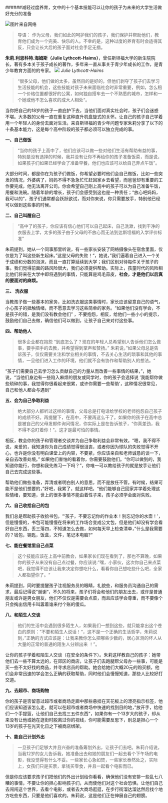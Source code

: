 ######减轻过度养育，文中的十个基本技能可以让你的孩子为未来的大学生活做好充分的准备

![图片来自网络](http://upload-images.jianshu.io/upload_images/3342594-c6d2a22975542df1.png?imageMogr2/auto-orient/strip%7CimageView2/2/w/1240)

>导语：
作为父母，我们如此的呵护我们的孩子，我们保护并帮助他们，教育他们成为一个完美、快乐的人。不幸的是，这种过度的养育有时会适得其反，只会让长大后的孩子面对社会手足无措。

**朱莉.利思科特.海姆斯（Julie Lythcott-Haims）**，曾任斯坦福大学的新生院院长，著有多本关于孩子成长的著作，多年来一直从事关于青少年成长的工作，是青少年教育方面的的专家。
![](http://upload-images.jianshu.io/upload_images/3342594-1fce75a94e7865a6?imageMogr2/auto-orient/strip%7CimageView2/2/w/1240)
*Julie Lythcott-Haims*
>“很多父母，他们做的太多，虽然目的是好的，但他们剥夺了孩子们去学习生活技能的机会，这些技能对孩子未来面临社会时非常重要，例如，怎么租一个价格位置都很好的公寓，如何独自搭车去一个不熟悉的城市，怎样和一个她或他不怎么喜欢的成大人相处“。

当你把自己的18岁的孩子一直庇护下去，当他们面对真实社会时，孩子们会迷惑不堪。大多数的父母一直在重复这种直升机盘旋式的关怀。让自己的孩子自己学着用一个年轻人的身份去面对生活。来自斯坦福的青少年问题专家朱莉分享了以下的十条基本能力，这是每个高中阶段的孩子都必须可以独立完成的事。

**一、自己做饭**

>“当你的孩子上高中了，他们应该可以做一些对他们生活有帮助有益的事，特别是没有选择的时候，我并没有让你不再给你的孩子准备饭菜，而是说，如果孩子们如果已经学会了准备早餐，他们也应该可以给自己弄点午饭”。

大部分时间，都是你在为孩子们做饭，你希望必要时他们会自己做饭，比如一些突发的情况，外婆病了，妈妈不得不急急忙忙赶回家乡去看望，而爸爸却有重要的工作要完成，他无法离开公司。你会希望自己刚上高中的孩子可以为自己准备午饭，用餐和洗碗。随着年龄的增长，孩子们会感受到这也是一种责任；“放心吧妈妈，我可以的”，孩子们通常都会跃跃欲试，而对你来说，你只需要放手，特别他已经可以做到这些事的时候。

**二、自己叫醒自己**

>“高中了的孩子，你应该有信心他们可以自己起床，自己洗漱，找到干净的衣服去上学，太多的孩子由于父母的不放心而无法到达斯坦福的入学评价标准”

朱莉提到，她从一个同事那里听说，有一些家长安装了网络摄像头在宿舍里面，仅仅是为了叫这些新生起床。”这是父母的失败！“，她说，”我们逼着自己进入一个关于成绩和分数的泡沫，而且一直打算延续到大学；我们区别对待每件关于孩子的事。我们觉得前面的路风险很大，我们必须提供帮助。实际上，孩童时代的风险相比他们将来在大学中即将遇到的事情，只能算是鸡毛蒜皮，**社会，才是他们以后真的要面对的麻烦。**

**三、 洗衣服**

当教孩子做一些基本的家务，比如洗衣服这类事情时，家长应该留意自己的语气，小心孩子的抵触情绪，而不愿意去学习这些简单的家务。“如果他们没有学会，不是孩子的错，是我们没有教会他们” ，不要抱怨，相反，给他们一些小小的提示，鼓励他们自己去做，确信他们可以做到，让孩子自己来对付这些事。

**四、帮助他人**

>很多企业都在抱怨 “到底怎么了？现在的年轻人总希望别人告诉他们怎么做事，要手把手的去教，并希望得到掌声和赞扬。” 朱莉说，”如果父母总是告诉孩子，仅仅需要关注和学业相关的事情，不去关心生活的琐事和其他的事情，一旦他们进入工作的环境，他们就不会有协作和帮助别人的想法。“

“孩子们需要自己去学习怎么贡献自己的力量从而改善一些事情的结果，”，她说，“当他们身边有一些陷入麻烦的朋友或同学时，你的孩子会选择说 ’我能帮你做些琐碎的事，我觉得你很看起来很累，或许你需要一些帮助’，这种情况很常见，自己和他人都会与遇到“

**五、会为自己争取利益**

>绝大部分人都听过这样的事情，父母总是打电话给学校的老师抱怨自己孩子的成绩不好。再提醒下，在高中，不要再这么干了。如果你的孩子在高中总是被自己的父母发邮件询问情况，你实际上是在告诉孩子，“你真差劲，我不得不总盯着你！”。这才是最可怕的事情。

相反，教会你的孩子和管理者交谈并为自己争取利益会非常有效。“嗯，我不得不说，亲爱的，我知道你为自己成绩觉得很沮丧，或者你因为球队的失败觉得不开心，也许是你没有明白课堂上的内容，不要紧，你应该亲自和老师诚恳的谈一下，亲自去改善处境。” 如果他们害怕的看着你，你需要鼓励他们。“你可以做到的，我知道你能行，你想和我先练习一下吗？”，你唯一可以教给孩子的就是放手让他们自己去完成这些事。

帮助他们做些准备，弄清或者明白别人的意思，而不是放任不管。有时候，结果可能不是他们想要的，”好吧，我累了，就这样吧。“他们能够自己回家并学着处理这些情绪，要知道，世上的很多事情不能由着性子来，孩子必须学会面对失败。

**六、自己收拾自己的包**

我们总是帮助孩子收拾书包，“‘孩子，不要忘记你的作业本！别忘记你的水壶！’，但是慢慢的，书包可能慢慢在将来的工作场合变成公文包，但是他们却没有学会看好自己东西，丢三落四，不知道怎么去做，如何每天早上检查清单，”什么是我需要的？钱包，钥匙，饭盒，文件，笔记本电脑?“

**七、能在餐馆里自己点菜**

>这个技能应该在上高中前教会，如果家长们现在看到了，那也不算晚，如果你的孩子从来没有自己点过餐，你应该说:”嘿，小家伙，这次你自己来点菜吧，我觉得不应该让我来决定你想吃什么，看看你自己想吃些什么吧，全家人都指望你了。“

朱莉提到，同时要提醒孩子注视服务员的眼睛，礼貌些，和服务员沟通自己的需求，最后记得说”谢谢“，不久的将来，孩子们将会和他们的朋友出去，或许是普通朋友或许是男女朋友，他们不仅仅是需要会点菜，而且应该学会尊重，而不要像个只会掏出信用卡叫嚣着谁来付个账的傻瓜。

**八、和陌生人交谈**

>他们的生活中会遇到很多陌生人，如果我们一想到这些，就只能拿出这个苍白的原则：”不要和陌生人说话！“，这不是一个正确的生活哲学，朱莉说到，”正确的方式应该是：让我来教你怎么把哪些少数的，居心叵测的坏人从大量的正常的普通的陌生人分辨出来 ！”。

让你的孩子学着和陌生人交谈（在安全的条件下）。朱莉这样教自己的孩子：她带他们去一些不算太远的，在郊区的商店，让孩子们去跑腿帮父母办一些事，可能是买一些不太好找的商品，并寻求店员的帮助。她会给她们大概20元的购买额，他们会非常迅速的学会怎么正确的获取帮助，同时他们会慢慢知道，那些人比较好打交道。

**九、去超市、商场购物**

你的孩子是否留意过超市或者商场走廊中那些悬挂在天花板上的漂亮指示标签，他们应该知道该怎么走，就可以在超市或者商场中快速的找到目的地，”放开手，给他们一个手提篮，让他们自己去找三五件东西“，如果你有一个13岁大的孩子，却从来没有让他或她在逛街时脱离过你的视线，你可能需要反思下，别总是担心一个13岁的孩子在光天化日之下被商店绑架。

**十、能自己计划外出**

>一旦孩子们足够大并且兴奋的准备筹划外出，让孩子们去吧。朱莉介绍说，当我12岁的女儿告诉我，她准备出去和她的朋友们一起去看个下午场的电影，我没觉得有什么不妥。一些家长心急如焚，一些家长泰然处之，实际上，女孩们只是买票，拿钱买零食，并且一起看个电影而已。

但是你应该要求孩子们把他们的外出计划给你看看，确保他们没有安排一些乱七八糟的事情，不要让你的担心影响孩子们，从而使他们对这个社会恐惧。让他们自己去闯闯这个世界，去看个电影，或者去大商场逛逛，在步行街溜达溜达然后找个地方吃些东西，只要是他们喜欢的。朱莉说，这是他们正在伸展自己的翅膀。